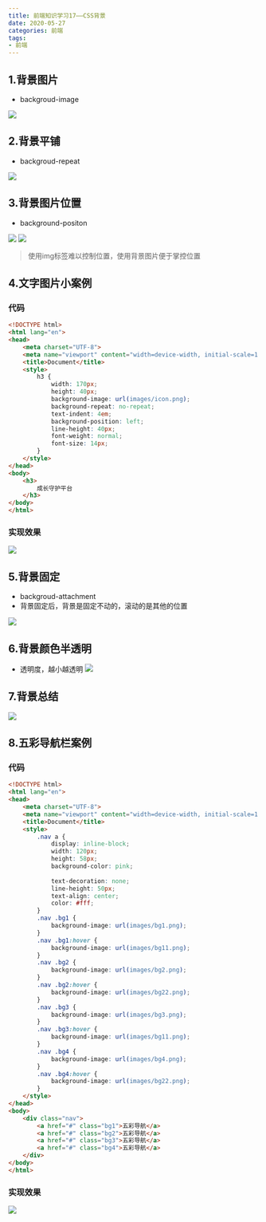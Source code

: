 ```yaml
---
title: 前端知识学习17——CSS背景
date: 2020-05-27
categories: 前端
tags: 
- 前端
---
```

## 1.背景图片
* backgroud-image

![](https://jiapeiyang.oss-cn-beijing.aliyuncs.com/img/20200527214955.png)

## 2.背景平铺
* backgroud-repeat

![](https://jiapeiyang.oss-cn-beijing.aliyuncs.com/img/20200527215028.png)

## 3.背景图片位置
* background-positon

![](https://jiapeiyang.oss-cn-beijing.aliyuncs.com/img/20200527215047.png)
![](https://jiapeiyang.oss-cn-beijing.aliyuncs.com/img/20200527215130.png)

> 使用img标签难以控制位置，使用背景图片便于掌控位置

## 4.文字图片小案例
### 代码
```html
<!DOCTYPE html>
<html lang="en">
<head>
    <meta charset="UTF-8">
    <meta name="viewport" content="width=device-width, initial-scale=1.0">
    <title>Document</title>
    <style>
        h3 {
            width: 170px;
            height: 40px;
            background-image: url(images/icon.png);
            background-repeat: no-repeat;
            text-indent: 4em;
            background-position: left;
            line-height: 40px;
            font-weight: normal;
            font-size: 14px;
        }
    </style>
</head>
<body>
    <h3>
        成长守护平台  
    </h3>
</body>
</html>
```
### 实现效果
![](https://jiapeiyang.oss-cn-beijing.aliyuncs.com/img/20200527215335.png)

## 5.背景固定
* backgroud-attachment
* 背景固定后，背景是固定不动的，滚动的是其他的位置

![](https://jiapeiyang.oss-cn-beijing.aliyuncs.com/img/20200527215423.png)

## 6.背景颜色半透明
* 透明度，越小越透明
![](https://jiapeiyang.oss-cn-beijing.aliyuncs.com/img/20200527215516.png)

## 7.背景总结
![](https://jiapeiyang.oss-cn-beijing.aliyuncs.com/img/20200527215540.png)

## 8.五彩导航栏案例
### 代码
```html
<!DOCTYPE html>
<html lang="en">
<head>
    <meta charset="UTF-8">
    <meta name="viewport" content="width=device-width, initial-scale=1.0">
    <title>Document</title>
    <style>
        .nav a {
            display: inline-block;
            width: 120px;
            height: 58px;
            background-color: pink;
            
            text-decoration: none;
            line-height: 50px;
            text-align: center;
            color: #fff;
        }
        .nav .bg1 {
            background-image: url(images/bg1.png);
        }
        .nav .bg1:hover {
            background-image: url(images/bg11.png);
        }
        .nav .bg2 {
            background-image: url(images/bg2.png);
        }
        .nav .bg2:hover {
            background-image: url(images/bg22.png);
        }
        .nav .bg3 {
            background-image: url(images/bg3.png);
        }
        .nav .bg3:hover {
            background-image: url(images/bg11.png);
        }
        .nav .bg4 {
            background-image: url(images/bg4.png);
        }
        .nav .bg4:hover {
            background-image: url(images/bg22.png);
        }
    </style>
</head>
<body>
    <div class="nav">
        <a href="#" class="bg1">五彩导航</a>
        <a href="#" class="bg2">五彩导航</a>
        <a href="#" class="bg3">五彩导航</a>
        <a href="#" class="bg4">五彩导航</a>
    </div>
</body>
</html>
```
### 实现效果
![](https://jiapeiyang.oss-cn-beijing.aliyuncs.com/img/20200527215657.png)